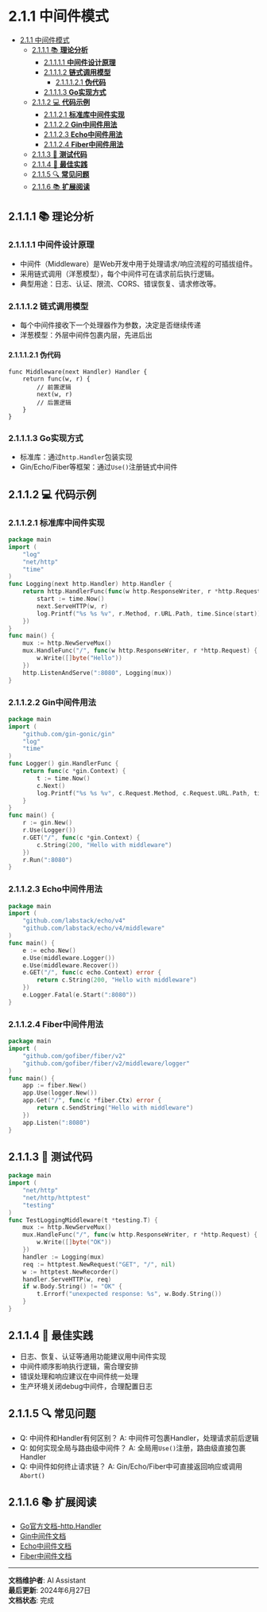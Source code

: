 # 2.1.1 中间件模式

<!-- TOC START -->
- [2.1.1 中间件模式](#211-中间件模式)
  - [2.1.1.1 📚 **理论分析**](#2111--理论分析)
    - [2.1.1.1.1 **中间件设计原理**](#21111-中间件设计原理)
    - [2.1.1.1.2 **链式调用模型**](#21112-链式调用模型)
      - [2.1.1.1.2.1 **伪代码**](#211121-伪代码)
    - [2.1.1.1.3 **Go实现方式**](#21113-go实现方式)
  - [2.1.1.2 💻 **代码示例**](#2112--代码示例)
    - [2.1.1.2.1 **标准库中间件实现**](#21121-标准库中间件实现)
    - [2.1.1.2.2 **Gin中间件用法**](#21122-gin中间件用法)
    - [2.1.1.2.3 **Echo中间件用法**](#21123-echo中间件用法)
    - [2.1.1.2.4 **Fiber中间件用法**](#21124-fiber中间件用法)
  - [2.1.1.3 🧪 **测试代码**](#2113--测试代码)
  - [2.1.1.4 🎯 **最佳实践**](#2114--最佳实践)
  - [2.1.1.5 🔍 **常见问题**](#2115--常见问题)
  - [2.1.1.6 📚 **扩展阅读**](#2116--扩展阅读)
<!-- TOC END -->

## 2.1.1.1 📚 **理论分析**

### 2.1.1.1.1 **中间件设计原理**

- 中间件（Middleware）是Web开发中用于处理请求/响应流程的可插拔组件。
- 采用链式调用（洋葱模型），每个中间件可在请求前后执行逻辑。
- 典型用途：日志、认证、限流、CORS、错误恢复、请求修改等。

### 2.1.1.1.2 **链式调用模型**

- 每个中间件接收下一个处理器作为参数，决定是否继续传递
- 洋葱模型：外层中间件包裹内层，先进后出

#### 2.1.1.1.2.1 **伪代码**

```text
func Middleware(next Handler) Handler {
    return func(w, r) {
        // 前置逻辑
        next(w, r)
        // 后置逻辑
    }
}

```

### 2.1.1.1.3 **Go实现方式**

- 标准库：通过`http.Handler`包装实现
- Gin/Echo/Fiber等框架：通过`Use()`注册链式中间件

## 2.1.1.2 💻 **代码示例**

### 2.1.1.2.1 **标准库中间件实现**

```go
package main
import (
    "log"
    "net/http"
    "time"
)
func Logging(next http.Handler) http.Handler {
    return http.HandlerFunc(func(w http.ResponseWriter, r *http.Request) {
        start := time.Now()
        next.ServeHTTP(w, r)
        log.Printf("%s %s %v", r.Method, r.URL.Path, time.Since(start))
    })
}
func main() {
    mux := http.NewServeMux()
    mux.HandleFunc("/", func(w http.ResponseWriter, r *http.Request) {
        w.Write([]byte("Hello"))
    })
    http.ListenAndServe(":8080", Logging(mux))
}

```

### 2.1.1.2.2 **Gin中间件用法**

```go
package main
import (
    "github.com/gin-gonic/gin"
    "log"
    "time"
)
func Logger() gin.HandlerFunc {
    return func(c *gin.Context) {
        t := time.Now()
        c.Next()
        log.Printf("%s %s %v", c.Request.Method, c.Request.URL.Path, time.Since(t))
    }
}
func main() {
    r := gin.New()
    r.Use(Logger())
    r.GET("/", func(c *gin.Context) {
        c.String(200, "Hello with middleware")
    })
    r.Run(":8080")
}

```

### 2.1.1.2.3 **Echo中间件用法**

```go
package main
import (
    "github.com/labstack/echo/v4"
    "github.com/labstack/echo/v4/middleware"
)
func main() {
    e := echo.New()
    e.Use(middleware.Logger())
    e.Use(middleware.Recover())
    e.GET("/", func(c echo.Context) error {
        return c.String(200, "Hello with middleware")
    })
    e.Logger.Fatal(e.Start(":8080"))
}

```

### 2.1.1.2.4 **Fiber中间件用法**

```go
package main
import (
    "github.com/gofiber/fiber/v2"
    "github.com/gofiber/fiber/v2/middleware/logger"
)
func main() {
    app := fiber.New()
    app.Use(logger.New())
    app.Get("/", func(c *fiber.Ctx) error {
        return c.SendString("Hello with middleware")
    })
    app.Listen(":8080")
}

```

## 2.1.1.3 🧪 **测试代码**

```go
package main
import (
    "net/http"
    "net/http/httptest"
    "testing"
)
func TestLoggingMiddleware(t *testing.T) {
    mux := http.NewServeMux()
    mux.HandleFunc("/", func(w http.ResponseWriter, r *http.Request) {
        w.Write([]byte("OK"))
    })
    handler := Logging(mux)
    req := httptest.NewRequest("GET", "/", nil)
    w := httptest.NewRecorder()
    handler.ServeHTTP(w, req)
    if w.Body.String() != "OK" {
        t.Errorf("unexpected response: %s", w.Body.String())
    }
}

```

## 2.1.1.4 🎯 **最佳实践**

- 日志、恢复、认证等通用功能建议用中间件实现
- 中间件顺序影响执行逻辑，需合理安排
- 错误处理和响应建议在中间件统一处理
- 生产环境关闭debug中间件，合理配置日志

## 2.1.1.5 🔍 **常见问题**

- Q: 中间件和Handler有何区别？
  A: 中间件可包裹Handler，处理请求前后逻辑
- Q: 如何实现全局与路由级中间件？
  A: 全局用`Use()`注册，路由级直接包裹Handler
- Q: 中间件如何终止请求链？
  A: Gin/Echo/Fiber中可直接返回响应或调用`Abort()`

## 2.1.1.6 📚 **扩展阅读**

- [Go官方文档-http.Handler](https://golang.org/pkg/net/http/#Handler)
- [Gin中间件文档](https://gin-gonic.com/docs/examples/middleware/)
- [Echo中间件文档](https://echo.labstack.com/middleware/)
- [Fiber中间件文档](https://docs.gofiber.io/api/middleware/)

---

**文档维护者**: AI Assistant  
**最后更新**: 2024年6月27日  
**文档状态**: 完成
